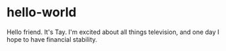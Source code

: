 # hello-world

Hello friend. 
It's Tay. I'm excited about all things television, and one day I hope to have financial stability. 
